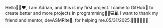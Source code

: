 Hello👋🏻❤️, I am Adrian, and this is my first project. I came to GitHub📱 to create better and more projects in programming📖📝💻🖥️. I want to thank my friend and mentor, devASMRite💑, for helping me.05/31/2025.🤙🏻🤝🏻👋🏻
